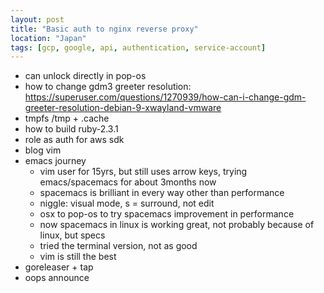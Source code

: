 ```yaml
---
layout: post
title: "Basic auth to nginx reverse proxy"
location: "Japan"
tags: [gcp, google, api, authentication, service-account]
---
```


* can unlock directly in pop-os
* how to change gdm3 greeter resolution: https://superuser.com/questions/1270939/how-can-i-change-gdm-greeter-resolution-debian-9-xwayland-vmware
* tmpfs /tmp + .cache
* how to build ruby-2.3.1
* role as auth for aws sdk
* blog vim
* emacs journey
  * vim user for 15yrs, but still uses arrow keys, trying emacs/spacemacs for about 3months now
  * spacemacs is brilliant in every way other than performance
  * niggle: visual mode, s = surround, not edit
  * osx to pop-os to try spacemacs improvement in performance
  * now spacemacs in linux is working great, not probably because of linux, but specs
  * tried the terminal version, not as good
  * vim is still the best
* goreleaser + tap
* oops announce
